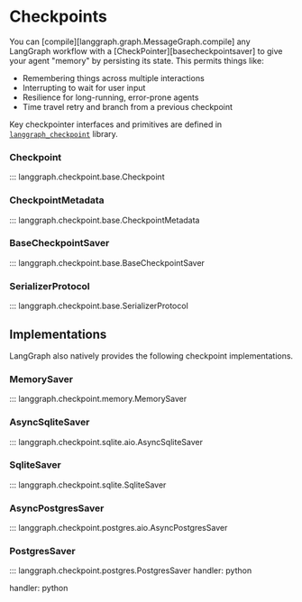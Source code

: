 # Checkpoints

You can [compile][langgraph.graph.MessageGraph.compile] any LangGraph workflow with a [CheckPointer][basecheckpointsaver] to give your agent "memory" by persisting its state. This permits things like:

- Remembering things across multiple interactions
- Interrupting to wait for user input
- Resilience for long-running, error-prone agents
- Time travel retry and branch from a previous checkpoint

Key checkpointer interfaces and primitives are defined in [`langgraph_checkpoint`](https://github.com/researchrag/aipm-langgraph/tree/main/libs/checkpoint) library.

### Checkpoint

::: langgraph.checkpoint.base.Checkpoint

### CheckpointMetadata

::: langgraph.checkpoint.base.CheckpointMetadata

### BaseCheckpointSaver

::: langgraph.checkpoint.base.BaseCheckpointSaver

### SerializerProtocol

::: langgraph.checkpoint.base.SerializerProtocol

## Implementations

LangGraph also natively provides the following checkpoint implementations.

### MemorySaver

::: langgraph.checkpoint.memory.MemorySaver

### AsyncSqliteSaver

::: langgraph.checkpoint.sqlite.aio.AsyncSqliteSaver

### SqliteSaver

::: langgraph.checkpoint.sqlite.SqliteSaver

### AsyncPostgresSaver

::: langgraph.checkpoint.postgres.aio.AsyncPostgresSaver

### PostgresSaver

::: langgraph.checkpoint.postgres.PostgresSaver
handler: python


handler: python
